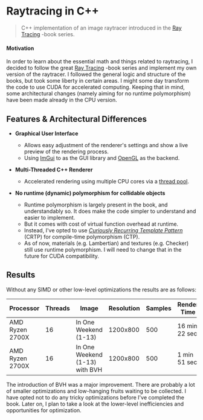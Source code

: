 # Raytracing in C++

> C++ implementation of an image raytracer introduced in
> the [Ray Tracing](https://raytracing.github.io/) -book series.

#### Motivation

In order to learn about the essential math and things related to raytracing, I
decided to follow the great [Ray Tracing](https://raytracing.github.io/) -book
series and implement my own version of the raytracer. I followed the general
logic and structure of the books, but took some liberty in certain areas. I
might some day transform the code to use CUDA for accelerated computing.
Keeping that in mind, some architectural changes (namely aiming for no runtime
polymorphism) have been made already in the CPU version.

## Features & Architectural Differences

- **Graphical User Interface**
    - Allows easy adjustment of the renderer's settings and show a live preview
      of the rendering process.
    - Using [ImGui](https://github.com/ocornut/imgui) to as the GUI library
      and [OpenGL](https://www.opengl.org/) as the backend.

- **Multi-Threaded C++ Renderer**
    - Accelerated rendering using multiple CPU cores via
      a [thread pool](https://github.com/bshoshany/thread-pool).

- **No runtime (dynamic) polymorphism for collidable objects**
    - Runtime polymorphism is largely present in the book, and understandably
      so. It does make the code simpler to understand and easier to implement.
    - But it comes with cost of virtual function overhead at runtime.
    - Instead, I've opted to use [*Curiously Recurring Template
      Pattern*](https://en.wikipedia.org/wiki/Curiously_recurring_template_pattern)
      (CRTP) for compile-time polymorphism (CTP).
    - As of now, materials (e.g. Lambertian) and textures (e.g. Checker) still
      use runtime polymorphism. I will need to change that in the future for CUDA compatibility.

## Results

Without any SIMD or other low-level optimizations the results are as follows:

| Processor       | Threads | Image                          | Resolution | Samples | Render Time   |
|-----------------|---------|--------------------------------|------------|---------|---------------|
| AMD Ryzen 2700X | 16      | In One Weekend (1-13)          | 1200x800   | 500     | 16 min 22 sec |
| AMD Ryzen 2700X | 16      | In One Weekend (1-13) with BVH | 1200x800   | 500     | 1 min 51 sec  |

The introduction of BVH was a major improvement. There are probably a lot of
smaller optimizations and low-hanging fruits waiting to be collected. I have
opted not to do any tricky optimizations before I've completed the book. Later
on, I plan to take a look at the lower-level inefficiencies and opportunities
for optimization.
